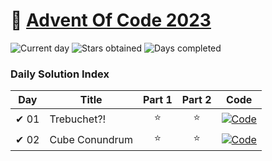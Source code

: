 # 🎄 [Advent Of Code 2023](https://adventofcode.com/2023)

![Current day](https://img.shields.io/badge/Day-2-blue)
![Stars obtained](https://img.shields.io/badge/Stars%20Obtained%20⭐-4-yellow)
![Days completed](https://img.shields.io/badge/Days%20Completed-2-red)

### Daily Solution Index

| Day  | Title          | Part 1 | Part 2 | Code                                                                                                                             |
|------|----------------|:------:|:------:|----------------------------------------------------------------------------------------------------------------------------------|
| ✔ 01 | Trebuchet?!    |   ⭐    |   ⭐    | [![Code](https://img.shields.io/badge/Code-grey?style=for-the-badge&logo=Kotlin)](src/main/kotlin/de/nosswald/aoc/days/Day01.kt) |
| ✔ 02 | Cube Conundrum |   ⭐    |   ⭐    | [![Code](https://img.shields.io/badge/Code-grey?style=for-the-badge&logo=Kotlin)](src/main/kotlin/de/nosswald/aoc/days/Day02.kt) |
